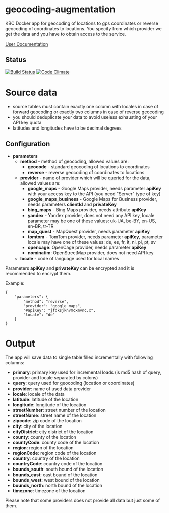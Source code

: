 geocoding-augmentation
================

KBC Docker app for geocoding of locations to gps coordinates or reverse
 geocoding of coordinates to locations. You specify from which provider 
 we get the data and you have to obtain access to the service.
 
 [User Documentation](https://help.keboola.com/extractors/geocoding-augumentation/)

## Status

[![Build Status](https://travis-ci.org/keboola/geocoding-augmentation.svg)](https://travis-ci.org/keboola/geocoding-augmentation) [![Code Climate](https://codeclimate.com/github/keboola/geocoding-augmentation/badges/gpa.svg)](https://codeclimate.com/github/keboola/geocoding-augmentation)

# Source data
- source tables must contain exactly one column with locales in case of forward geocoding or exactly two columns in case of reverse geocoding
- you should deduplicate your data to avoid useless exhausting of your API key quota
- latitudes and longitudes have to be decimal degrees


## Configuration

- **parameters**
    - **method** - method of geocoding, allowed values are:
        - **geocode** - standard geocoding of locations to coordinates
        - **reverse** - reverse geocoding of coordinates to locations
    - **provider** - name of provider which will be queried for the data, allowed values are:
        - **google_maps** - Google Maps provider, needs parameter **apiKey** with your access key to the API (you need "Server" type of key)
        - **google_maps_business** - Google Maps for Business provider, needs parameters **clientId** and **privateKey**
        - **bing_maps** - Bing Maps provider, needs attribute **apiKey**
        - **yandex** - Yandex provider, does not need any API key, locale parameter may be one of these values: uk-UA, be-BY, en-US, en-BR, tr-TR
        - **map_quest** - MapQuest provider, needs parameter **apiKey**
        - **tomtom** - TomTom provider, needs parameter **apiKey**, parameter locale may have one of these values: de, es, fr, it, nl, pl, pt, sv
        - **opencage**: OpenCage provider, needs parameter **apiKey**
        - **nominatim**: OpenStreetMap provider, does not need API key
    - **locale** - code of language used for local names 
 
Parameters **apiKey** and **privateKey** can be encrypted and it is recommended to encrypt them.
 
Example:
```
{
    "parameters": {
        "method": "reverse",
        "provider": "google_maps",
        "#apiKey": "jfdksjknvmcxmvnc,x",
        "locale": "de"
    }
}
```
      
# Output
The app will save data to single table filled incrementally with following columns: 

- **primary**: primary key used for incremental loads (is md5 hash of query, provider and locale separated by colons)
- **query**: query used for geocoding (location or coordinates)
- **provider**: name of used data provider
- **locale**: locale of the data
- **latitude**: latitude of the location
- **longitude**: longitude of the location
- **streetNumber**: street number of the location
- **streetName**: street name of the location
- **zipcode**: zip code of the location
- **city**: city of the location
- **cityDistrict**: city district of the location
- **county**: county of the location
- **countyCode**: county code of the location
- **region**: region of the location
- **regionCode**: region code of the location
- **country**: country of the location
- **countryCode**: country code of the location
- **bounds_south**: south bound of the location
- **bounds_east**: east bound of the location
- **bounds_west**: west bound of the location
- **bounds_north**: north bound of the location
- **timezone**: timezone of the location

Please note that some providers does not provide all data but just some of them.
